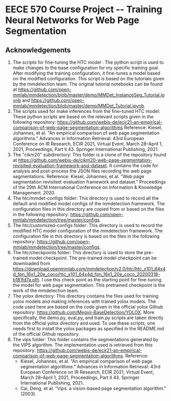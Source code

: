 # EECE 570 Course Project -- Training Neural Networks for Web Page Segmentation

## Acknowledgements

1. The scripts for fine-tuning the HTC model
   :
   The python script is used to make changes to the base configuration for my specific training goal.
   After modifying the training configuration, it fine-tunes a model based on the modified configuration.
   This script is based on the tutorials given by the mmdetection team. The original tutorial notebooks can be found at
   https://github.com/open-mmlab/mmdetection/blob/master/demo/MMDet_InstanceSeg_Tutorial.ipynb
   and
   https://github.com/open-mmlab/mmdetection/blob/master/demo/MMDet_Tutorial.ipynb.
2. The scripts used for make inferences from the fine-tuned HTC model:
   These python scripts are based on the relevant scripts given in the following repository:
   https://github.com/webis-de/ecir21-an-empirical-comparison-of-web-page-segmentation-algorithms
   Reference:
   Kiesel, Johannes, et al. "An empirical comparison of web page segmentation algorithms."
   Advances in Information Retrieval:
   43rd European Conference on IR Research, ECIR 2021, Virtual Event, March 28–April 1, 2021, Proceedings, Part II 43.
   Springer International Publishing, 2021.
3. The "cikm20" subdirectory: This folder is a clone of the repository found
   at https://github.com/webis-de/cikm20-web-page-segmentation-revisited-evaluation-framework-and-dataset. It contains
   the code for analysis and post-process the JSON files recording the web page segmentations.
   Reference:
   Kiesel, Johannes, et al. "Web page segmentation revisited: evaluation framework and dataset." Proceedings of the 29th
   ACM International Conference on Information & Knowledge Management. 2020.
4. The htc/mmdet-configs folder: This directory is used to record all the default and modified model configs of the
   mmdetection framework.
   The configuration files in this directory are copied from or based on the files in the following repository:
   https://github.com/open-mmlab/mmdetection/tree/master/configs.
5. The htc/customized-configs folder: This directory is used to record the modified HTC model configuration of the
   mmdetection framework.
   The configuration file in this directory is based on the files in the following repository:
   https://github.com/open-mmlab/mmdetection/tree/master/configs.
6. The htc/checkpoints folder: This directory is used to store the pre-trained model checkpoint.
The pre-trained model checkpoint can be downloaded from https://download.openmmlab.com/mmdetection/v2.0/htc/htc_x101_64x4d_fpn_16x1_20e_coco/htc_x101_64x4d_fpn_16x1_20e_coco_20200318-b181fd7a.pth.
I use this check point as the starting point for fine-tuning the model for web page segmentation.
This pretrained checkpoint is the work of the mmdetection team.
7. The yolox directory: This directory contains the files used for training yolox models and making inferences with trained
yolox models. The code used here are based on the code given in the official yolox Github repository:
https://github.com/Megvii-BaseDetection/YOLOX.
More specifically, the demo.py, eval.py, and train.py scripts are taken directly from the official
yolox directory and used. To use these scripts, one needs first to install the yolox packages as specified
in the README.md of the official Github repository.
8. The vips folder: This folder contains the segmentations generated by the VIPS algorithm.
The implementation used is retrieved from this repository:
https://github.com/webis-de/ecir21-an-empirical-comparison-of-web-page-segmentation-algorithms.
Reference:
   * Kiesel, Johannes, et al. "An empirical comparison of web page segmentation algorithms."
   Advances in Information Retrieval:
   43rd European Conference on IR Research, ECIR 2021, Virtual Event, March 28–April 1, 2021, Proceedings, Part II 43.
   Springer International Publishing, 2021.
   * Cai, Deng, et al. "Vips: a vision-based page segmentation algorithm." (2003).